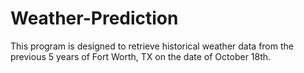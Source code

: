 # Weather-Prediction
This program is designed to retrieve historical weather data from the previous 5 years of Fort Worth, TX on the date of October 18th.

